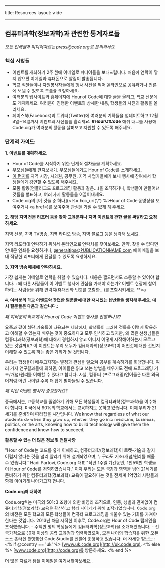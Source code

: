 * * *

title: Resources layout: wide

* * *

## 컴퓨터과학(정보과학)과 관련한 통계자료들

*모든 인쇄물과 미디어자료는 <press@code.org>로 문의하세요.*

### 핵심 사항들

  * 이벤트를 개최하기 2주 전에 이메일로 미디어들을 보내드립니다. 처음에 연락이 닿지 않으면 이메일과 휴대폰으로 알림이 발송됩니다.
  * 학교 직원들이나 자원봉사자들에게 행사 사진을 찍어 온라인으로 공유하거나 언론에 보낼 수 있도록 도움을 요청하세요.
  * 여러분의 웹사이트와 홈페이지에 Hour of Code에 대한 글을 올리고, 학교 신문에도 게제하세요. 여러분이 진행한 이벤트의 상세한 내용, 학생들의 사진과 활동을 올리세요.
  * 페이스북(Facebook)과 트위터(Twitter)에 여러분의 계획들을 업데이트하고 12월8일~14일까지 이벤트와 사진들을 올리세요. **#HourOfCode** 해쉬 태그를 사용해 Code.org가 여러분의 활동을 살펴보고 지원할 수 있도록 해주세요.

### 단계적 가이드:

**1. 이벤트를 계획하세요.**

  * Hour of Code를 시작하기 위한 단계적 절차들을 계획하세요.
  * [부모님들에게 편지보내기.](<%= hoc_uri('/resources/#sample-emails') %>) 부모님들에게도 Hour of Code를 소개하세요.
  * [이 편지를](<%= hoc_uri('/resources/#sample-emails') %>) 지역 시장, 시의원, 공무원, 지역 사업가들에게 보내 행사에 참여해서 학생들에게 강연할 수 있도록 해주세요.
  * 모둠 활동(언플러그드 프로그래밍 활동과 같은...)을 조직하거나, 학생들이 만들어낸 것들을 발표하고, 여러 가지 활동들을 이끌어내세요.
  * Code.org의 [이 것들 중 하나](<%= hoc_uri('/') %>Hour of Code 동영상</a>을 보여주거나 <a href=)를 보여주어 관심을 가질 수 있게 해 주세요.

**2. 해당 지역 전문 리포터 등을 찾아 교육분야나 지역 이벤트에 관한 글을 써달라고 요청하세요.**

지역 신문, 지역 TV방송, 지역 라디오 방송, 지역 블로그 등을 생각해 보세요.

지역 리포터에 연락하기 위해서 온라인으로 연락처를 찾아보세요. 만약, 찾을 수 없다면 안내문 인쇄를 요청하거나, generaltips@PUBLICATIONNAME.com 에 이메일을 보내 적당한 리포터에게 전달될 수 있도록 요청하세요.

**3. 지역 방송 매체에 연락하세요.**

가장 쉽게는 이메일로 연락을 취할 수 있습니다. 내용은 짧으면서도 소통할 수 있어야 합니다. : 왜 다른 사람들이 이 이벤트 행사에 관심을 가져야 하는가? 이벤트 현장에 참여하려는 사람들을 위해 연락처(휴대전화 번호를 포함한...)를 포함시키세요. **<a</p> 

**4. 여러분의 학교 이벤트와 관련한 질문들에 대한 재치있는 답변들을 생각해 두세요. 예시 질문들은 다음과 같습니다.:**

*왜 여러분의 학교에서 Hour of Code 이벤트 행사를 진행하나요?*

요즘과 같이 첨단 기술들이 사용되는 세상에서, 학생들이 그러한 것들을 어떻게 활용하고 이해할 수 있는지 배우는 것이 중요하다고 모두 인식하고 있지만, 왜 많은 선생님들은 컴퓨터과학(정보과학)에 대해서 경험하지 않고 어디서 어떻게 시작해야하는지 모르고 있는 것일까요? 이 이벤트는 우리 모두가 컴퓨터과학(정보과학)이 어떤것에 대한 것인지 이해할 수 있도록 하는 좋은 기회가 될 것입니다.

우리는 학생들이 배우고자하는 열정과 관심을 일으켜 공부를 계속하기를 희망합니다. 여러 가지 연구결과들에 의하면, 아이들은 읽고 쓰는 방법을 배우기도 전에 프로그래밍 기초/개념/원리를 이해할 수 있다고 합니다. 사실, 컴퓨터 (프로그래밍)언어들은 다른 외국어처럼 어린 나이일 수록 더 쉽게 받아들일 수 있습니다.

*왜 이런 이벤트 행사가 중요한가요?*

중국에서는, 고등학교를 졸업하기 위해 모든 학생들이 컴퓨터과학(정보과학)을 이수해야 합니다. 미국에서 90%의 학교에서는 교육하지도 못하고 있습니다. 이제 우리가 21세기를 준비하며 따라잡을 시간입니다. We know that regardless of what our students do when they grow up, whether they go into medicine, business, politics, or the arts, knowing how to build technology will give them the confidence and know-how to succeed.

**활용할 수 있는 더 많은 정보 및 전달사항**

"Hour of Code는 코드를 쉽게 이해하고, 컴퓨터과학(정보과학)이 로켓-기술과 같지 어렵지 않다는 것을 널리 알리기 위해 설계되었으며, 누구라도 기초/개념/원리를 배울 수 있습니다." Hadi Partovi, Code.org 대표 "작년 1주일 기간동안, 1천5백만 학생들이 Hour of Code를 경험하였습니다." 이제 우리는 모든 국경과 영역을 넘어 21세기를 준비하기 위한 컴퓨터과학(정보과학) 교육이 필요하다는 것을 전세계 1억명의 사람들과 함께 이야기해 나아가고자 합니다.

**Code.org에 대하여**

Code.org® 는 미국의 501c3 조항에 의한 비영리 조직으로, 인종, 성별과 관계없이 컴퓨터과학(정보과학) 교육을 확산하고 함께 나아가기 위해 조직되었습니다. Code.org 의 비전은 모든 학교의 모든 학생들이 컴퓨터 프로그래밍을 배울수 있는 기회를 가져야 한다는 것입니다. 2013년 처음 시작한 이후로, Code.org는 Hour of Code 캠페인을 조직했습니다. - 수백만 명의 학생들에게 컴퓨터과학(정보과학)을 소개해왔습니다. - 전국가적으로 30개 이상의 공립 교육청과 협력하였으며, 모든 나이의 학습자를 위한 오픈소스 온라인 플랫폼인 Code Studio를 만들어 운영하고 있습니다. 더 자세한 정보는 : <% if @country == 'uk' %> [www.uk.code.org](http://uk.code.org). <% else %> [www.code.org](http://code.org)를 방문하세요. <% end %>

  
더 많은 자료와 샘플 이메일을 [여기서](<%= hoc_uri('/resources') %>)찾아보세요..